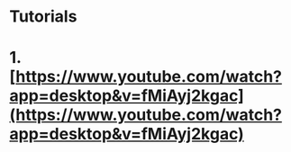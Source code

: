 # Tutorials

# 1. [https://www.youtube.com/watch?app=desktop&v=fMiAyj2kgac](https://www.youtube.com/watch?app=desktop&v=fMiAyj2kgac)
